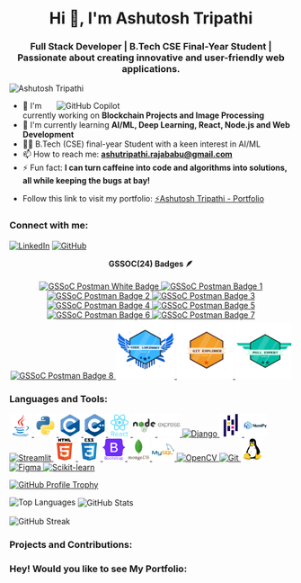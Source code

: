 <h1 align="center">Hi 👋, I'm Ashutosh Tripathi</h1>
<h3 align="center">Full Stack Developer | B.Tech CSE Final-Year Student | Passionate about creating innovative and user-friendly web applications.</h3>

<p align="left">
  <img src="https://komarev.com/ghpvc/?username=Tripathi-Ashu&label=Profile%20views&color=0e75b6&style=flat" alt="Ashutosh Tripathi" />
</p>

<img align="right" width="420" src="https://www.geeky-gadgets.com/wp-content/uploads/2024/02/How-to-use-GitHub-Copilot-AI-coding-assistant.webp" alt="GitHub Copilot">

- 🔭 I'm currently working on **Blockchain Projects and Image Processing**
- 🌱 I'm currently learning **AI/ML, Deep Learning, React, Node.js and Web Development**
- 👨‍💻 B.Tech (CSE) final-year Student with a keen interest in AI/ML
- 📫 How to reach me: **ashutripathi.rajababu@gmail.com**
- ⚡ Fun fact: **I can turn caffeine into code and algorithms into solutions, all while keeping the bugs at bay!**
- <p align="left">
  Follow this link to visit my portfolio: 
  <a href="https://wondrous-piroshki-90059c.netlify.app/" target="_blank">⚡Ashutosh Tripathi - Portfolio</a>
</p>

<h3 align="left">Connect with me:</h3>
<p align="left">
  <a href="https://www.linkedin.com/in/ashutosh-web-developer/" target="_blank"><img align="center" src="https://raw.githubusercontent.com/rahuldkjain/github-profile-readme-generator/master/src/images/icons/Social/linked-in-alt.svg" alt="LinkedIn" height="30" width="40" /></a>
  <a href="https://github.com/Tripathi-Ashu" target="_blank"><img align="center" src="https://raw.githubusercontent.com/rahuldkjain/github-profile-readme-generator/master/src/images/icons/Social/github.svg" alt="GitHub" height="30" width="40" /></a>
</p>

<div align="center">
  <b>GSSOC(24) Badges 🪶</b><br><br>
  <div style="display: flex; align-items: center; gap: 10px;" align="center">
    <a href="https://gssoc.girlscript.tech/leaderboard">
      <img src="https://raw.githubusercontent.com/GSSoC24/Postman-Challenge/main/docs/assets/Postman%20White.png" width="100px" height="100px" alt="GSSoC Postman White Badge" />
      <img src="https://raw.githubusercontent.com/GSSoC24/Postman-Challenge/main/docs/assets/1.png" width="100px" height="100px" alt="GSSoC Postman Badge 1" />
      <img src="https://raw.githubusercontent.com/GSSoC24/Postman-Challenge/main/docs/assets/2.png" width="100px" height="100px" alt="GSSoC Postman Badge 2" />
      <img src="https://raw.githubusercontent.com/GSSoC24/Postman-Challenge/main/docs/assets/3.png" width="100px" height="100px" alt="GSSoC Postman Badge 3" />
      <img src="https://raw.githubusercontent.com/GSSoC24/Postman-Challenge/main/docs/assets/4.png" width="100px" height="100px" alt="GSSoC Postman Badge 4" />
      <img src="https://raw.githubusercontent.com/GSSoC24/Postman-Challenge/main/docs/assets/5.png" width="100px" height="100px" alt="GSSoC Postman Badge 5" />
      <img src="https://raw.githubusercontent.com/GSSoC24/Postman-Challenge/main/docs/assets/6.png" width="105px" height="105px" alt="GSSoC Postman Badge 6" />
      <img src="https://raw.githubusercontent.com/GSSoC24/Postman-Challenge/main/docs/assets/7.png" width="100px" height="100px" alt="GSSoC Postman Badge 7" />
      <img src="https://raw.githubusercontent.com/GSSoC24/Postman-Challenge/main/docs/assets/8.png" width="100px" height="100px" alt="GSSoC Postman Badge 8" />
      <img src="https://raw.githubusercontent.com/GSSoC24/Contributor/refs/heads/main/assets/Code%20Luminary.png" width="105px" height="105px" alt="GSSoC Code Luminary Badge" />
      <img src="https://raw.githubusercontent.com/GSSoC24/Contributor/refs/heads/main/assets/Git%20Explorer.png" width="100px" height="100px" alt="GSSoC Git Explorer Badge" />
      <img src="https://raw.githubusercontent.com/GSSoC24/Contributor/refs/heads/main/assets/Pull%20Expert.png" width="100px" height="100px" alt="GSSoC Pull Expert Badge" />
    </a>
  </div>
</div>

<h3 align="left">Languages and Tools:</h3>
<p align="left">
  <a href="https://www.java.com" target="_blank" rel="noreferrer">
    <img src="https://raw.githubusercontent.com/devicons/devicon/master/icons/java/java-original.svg" alt="Java" width="40" height="40" />
  </a>
  <a href="https://www.python.org" target="_blank" rel="noreferrer">
    <img src="https://raw.githubusercontent.com/devicons/devicon/master/icons/python/python-original.svg" alt="Python" width="40" height="40" />
  </a>
  <a href="https://www.cprogramming.com/" target="_blank" rel="noreferrer">
    <img src="https://raw.githubusercontent.com/devicons/devicon/master/icons/c/c-original.svg" alt="C" width="40" height="40" />
  </a>
  <a href="https://isocpp.org/" target="_blank" rel="noreferrer">
    <img src="https://raw.githubusercontent.com/devicons/devicon/master/icons/cplusplus/cplusplus-original.svg" alt="C++" width="40" height="40" />
  </a>
  <a href="https://reactjs.org/" target="_blank" rel="noreferrer">
    <img src="https://raw.githubusercontent.com/devicons/devicon/master/icons/react/react-original-wordmark.svg" alt="React" width="40" height="40" />
  </a>
  <a href="https://nodejs.org" target="_blank" rel="noreferrer">
    <img src="https://raw.githubusercontent.com/devicons/devicon/master/icons/nodejs/nodejs-original-wordmark.svg" alt="Node.js" width="40" height="40" />
  </a>
  <a href="https://expressjs.com" target="_blank" rel="noreferrer">
    <img src="https://raw.githubusercontent.com/devicons/devicon/master/icons/express/express-original-wordmark.svg" alt="Express" width="40" height="40" />
  </a>
  <a href="https://www.djangoproject.com/" target="_blank" rel="noreferrer">
    <img src="https://cdn.worldvectorlogo.com/logos/django.svg" alt="Django" width="40" height="40" />
  </a>
  <a href="https://pandas.pydata.org/" target="_blank" rel="noreferrer">
    <img src="https://raw.githubusercontent.com/devicons/devicon/2ae2a900d2f041da66e950e4d48052658d850630/icons/pandas/pandas-original.svg" alt="Pandas" width="40" height="40" />
  </a>
  <a href="https://numpy.org/" target="_blank" rel="noreferrer">
    <img src="https://raw.githubusercontent.com/devicons/devicon/master/icons/numpy/numpy-original-wordmark.svg" alt="NumPy" width="40" height="40" />
  </a>
  <a href="https://streamlit.io/" target="_blank" rel="noreferrer">
    <img src="https://streamlit.io/images/brand/streamlit-mark-color.svg" alt="Streamlit" width="40" height="40" />
  </a>
  <a href="https://www.w3.org/html/" target="_blank" rel="noreferrer">
    <img src="https://raw.githubusercontent.com/devicons/devicon/master/icons/html5/html5-original-wordmark.svg" alt="HTML5" width="40" height="40" />
  </a>
  <a href="https://www.w3schools.com/css/" target="_blank" rel="noreferrer">
    <img src="https://raw.githubusercontent.com/devicons/devicon/master/icons/css3/css3-original-wordmark.svg" alt="CSS3" width="40" height="40" />
  </a>
  <a href="https://getbootstrap.com" target="_blank" rel="noreferrer">
    <img src="https://raw.githubusercontent.com/devicons/devicon/master/icons/bootstrap/bootstrap-plain-wordmark.svg" alt="Bootstrap" width="40" height="40" />
  </a>
  <a href="https://www.mongodb.com/" target="_blank" rel="noreferrer">
    <img src="https://raw.githubusercontent.com/devicons/devicon/master/icons/mongodb/mongodb-original-wordmark.svg" alt="MongoDB" width="40" height="40" />
  </a>
  <a href="https://www.mysql.com/" target="_blank" rel="noreferrer">
    <img src="https://raw.githubusercontent.com/devicons/devicon/master/icons/mysql/mysql-original-wordmark.svg" alt="MySQL" width="40" height="40" />
  </a>
  <a href="https://opencv.org/" target="_blank" rel="noreferrer">
    <img src="https://www.vectorlogo.zone/logos/opencv/opencv-icon.svg" alt="OpenCV" width="40" height="40" />
  </a>
  <a href="https://git-scm.com/" target="_blank" rel="noreferrer">
    <img src="https://www.vectorlogo.zone/logos/git-scm/git-scm-icon.svg" alt="Git" width="40" height="40" />
  </a>
  <a href="https://www.linux.org/" target="_blank" rel="noreferrer">
    <img src="https://raw.githubusercontent.com/devicons/devicon/master/icons/linux/linux-original.svg" alt="Linux" width="40" height="40" />
  </a>
  <a href="https://www.figma.com/" target="_blank" rel="noreferrer">
    <img src="https://www.vectorlogo.zone/logos/figma/figma-icon.svg" alt="Figma" width="40" height="40" />
  </a>
  <a href="https://scikit-learn.org/" target="_blank" rel="noreferrer">
    <img src="https://upload.wikimedia.org/wikipedia/commons/0/05/Scikit_learn_logo_small.svg" alt="Scikit-learn" width="40" height="40" />
  </a>
</p>

<p align="left">
  <a href="https://github.com/ryo-ma/github-profile-trophy"><img src="https://github-profile-trophy.vercel.app/?username=Tripathi-Ashu" alt="GitHub Profile Trophy" /></a>
</p>

<p>
  <img align="left" src="https://github-readme-stats.vercel.app/api/top-langs?username=Tripathi-Ashu&show_icons=true&locale=en&layout=compact" alt="Top Languages" />
</p>

<p>
  &nbsp;<img align="center" src="https://github-readme-stats.vercel.app/api?username=Tripathi-Ashu&show_icons=true&locale=en" alt="GitHub Stats" />
</p>

<p>
  <img align="center" src="https://github-readme-streak-stats.herokuapp.com/?user=Tripathi-Ashu&" alt="GitHub Streak" />
</p>

<h3 align="left">Projects and Contributions:</h3>
<h3 align="left">Hey! Would you like to see My <strong>Portfolio</strong>:</h3>

